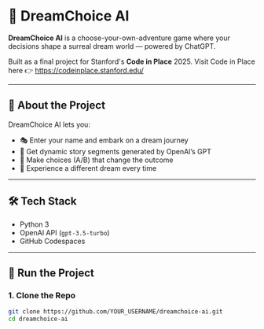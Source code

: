 # 🌙 DreamChoice AI

**DreamChoice AI** is a choose-your-own-adventure game where your decisions shape a surreal dream world — powered by ChatGPT.

Built as a final project for Stanford's **Code in Place** 2025.
Visit Code in Place here 👉 https://codeinplace.stanford.edu/

---

## 🧠 About the Project

DreamChoice AI lets you:

- 🎭 Enter your name and embark on a dream journey
- 🤖 Get dynamic story segments generated by OpenAI’s GPT
- 🔮 Make choices (A/B) that change the outcome
- 🌌 Experience a different dream every time

---

## 🛠 Tech Stack

- Python 3
- OpenAI API (`gpt-3.5-turbo`)
- GitHub Codespaces

---

## 🚀 Run the Project

### 1. Clone the Repo

```bash
git clone https://github.com/YOUR_USERNAME/dreamchoice-ai.git
cd dreamchoice-ai
